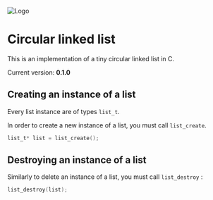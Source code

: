 ![Logo](http://dory.fr/images/jouets/train2.png)

# Circular linked list

This is an implementation of a tiny circular linked list in C.

Current version: **0.1.0**

## Creating an instance of a list

Every list instance are of types `list_t`.

In order to create a new instance of a list, you must call `list_create`.

```C
list_t* list = list_create();
```

## Destroying an instance of a list

Similarly to delete an instance of a list, you must call `list_destroy` :

```C
list_destroy(list);
```
